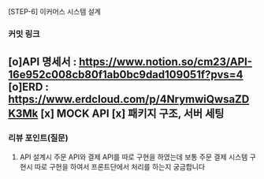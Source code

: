 
  [STEP-6] 이커머스 시스템 설계 

### **커밋 링크**

[o]API 명세서 : https://www.notion.so/cm23/API-16e952c008cb80f1ab0bc9dad109051f?pvs=4
[o]ERD :  https://www.erdcloud.com/p/4NrymwiQwsaZDK3Mk
[x] MOCK API 
[x] 패키지 구조, 서버 세팅
---
### **리뷰 포인트(질문)**

1.  API 설계시 주문 API와 결제 API를 따로 구현을 하였는데 보통 주문 결제 시스템 구현시 따로 구현을 하여서 프론트단에서 처리를 하는지 궁금합니다
